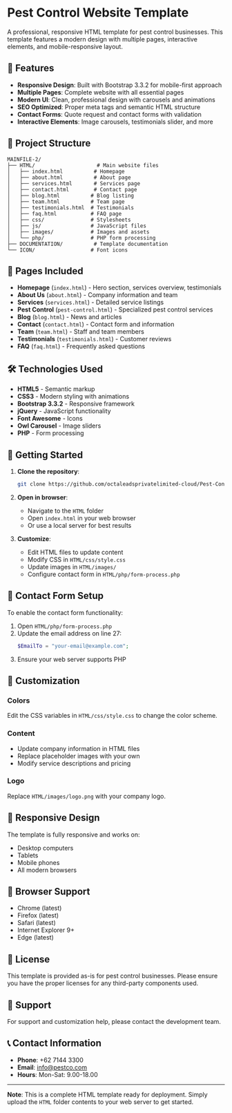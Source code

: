 # Pest Control Website Template

A professional, responsive HTML template for pest control businesses. This template features a modern design with multiple pages, interactive elements, and mobile-responsive layout.

## 🚀 Features

- **Responsive Design**: Built with Bootstrap 3.3.2 for mobile-first approach
- **Multiple Pages**: Complete website with all essential pages
- **Modern UI**: Clean, professional design with carousels and animations
- **SEO Optimized**: Proper meta tags and semantic HTML structure
- **Contact Forms**: Quote request and contact forms with validation
- **Interactive Elements**: Image carousels, testimonials slider, and more

## 📁 Project Structure

```
MAINFILE-2/
├── HTML/                    # Main website files
│   ├── index.html          # Homepage
│   ├── about.html          # About page
│   ├── services.html       # Services page
│   ├── contact.html        # Contact page
│   ├── blog.html          # Blog listing
│   ├── team.html          # Team page
│   ├── testimonials.html  # Testimonials
│   ├── faq.html           # FAQ page
│   ├── css/               # Stylesheets
│   ├── js/                # JavaScript files
│   ├── images/            # Images and assets
│   └── php/               # PHP form processing
├── DOCUMENTATION/          # Template documentation
└── ICON/                  # Font icons
```

## 🎨 Pages Included

- **Homepage** (`index.html`) - Hero section, services overview, testimonials
- **About Us** (`about.html`) - Company information and team
- **Services** (`services.html`) - Detailed service listings
- **Pest Control** (`pest-control.html`) - Specialized pest control services
- **Blog** (`blog.html`) - News and articles
- **Contact** (`contact.html`) - Contact form and information
- **Team** (`team.html`) - Staff and team members
- **Testimonials** (`testimonials.html`) - Customer reviews
- **FAQ** (`faq.html`) - Frequently asked questions

## 🛠️ Technologies Used

- **HTML5** - Semantic markup
- **CSS3** - Modern styling with animations
- **Bootstrap 3.3.2** - Responsive framework
- **jQuery** - JavaScript functionality
- **Font Awesome** - Icons
- **Owl Carousel** - Image sliders
- **PHP** - Form processing

## 🚀 Getting Started

1. **Clone the repository**:
   ```bash
   git clone https://github.com/octaleadsprivatelimited-cloud/Pest-Control.git
   ```

2. **Open in browser**:
   - Navigate to the `HTML` folder
   - Open `index.html` in your web browser
   - Or use a local server for best results

3. **Customize**:
   - Edit HTML files to update content
   - Modify CSS in `HTML/css/style.css`
   - Update images in `HTML/images/`
   - Configure contact form in `HTML/php/form-process.php`

## 📧 Contact Form Setup

To enable the contact form functionality:

1. Open `HTML/php/form-process.php`
2. Update the email address on line 27:
   ```php
   $EmailTo = "your-email@example.com";
   ```
3. Ensure your web server supports PHP

## 🎨 Customization

### Colors
Edit the CSS variables in `HTML/css/style.css` to change the color scheme.

### Content
- Update company information in HTML files
- Replace placeholder images with your own
- Modify service descriptions and pricing

### Logo
Replace `HTML/images/logo.png` with your company logo.

## 📱 Responsive Design

The template is fully responsive and works on:
- Desktop computers
- Tablets
- Mobile phones
- All modern browsers

## 🔧 Browser Support

- Chrome (latest)
- Firefox (latest)
- Safari (latest)
- Internet Explorer 9+
- Edge (latest)

## 📄 License

This template is provided as-is for pest control businesses. Please ensure you have the proper licenses for any third-party components used.

## 🤝 Support

For support and customization help, please contact the development team.

## 📞 Contact Information

- **Phone**: +62 7144 3300
- **Email**: info@pestco.com
- **Hours**: Mon-Sat: 9.00-18.00

---

**Note**: This is a complete HTML template ready for deployment. Simply upload the `HTML` folder contents to your web server to get started.
